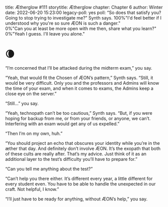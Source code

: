 title: Ætherglow #111
storytitle: Ætherglow 
chapter: Chapter 6
author: Winter
date: 2022-06-20 15:23:00
legacy-poll: yes
poll: “So does that satisfy you? Going to stop trying to investigate me?” Synth says.
      100%"I'd feel better if I understood why you're so sure ÆON is such a danger."  
      0%"Can you at least be more open with me then, share what you learn?"
      0%"Yeah I guess. I'll leave you alone."


🌘 
=

“I’m concerned that I’ll be attacked during the midterm exam,” you say.

“Yeah, that would fit the Chosen of ÆON’s pattern,” Synth says. “Still, it would be very difficult. Only you and the professors and Admins will know the time of your exam, and when it comes to exams, the Admins keep a close eye on the server.”

“Still...” you say.

“Yeah, technopath can’t be too cautious,” Synth says. “But, if you were hoping for backup from me, or from your friends, or anyone, we can’t. Interfering with an exam would get any of us expelled.”

“Then I’m on my own, huh.”

“You should project an echo that obscures your identity while you’re in the æther that day. And definitely don’t involve ÆON. It’s the exopath that both of these cults are really after. That’s my advice. Just think of it as an additional layer to the test’s difficulty you’ll have to prepare for.”

“Can you tell me anything about the test?”

“Can’t help you there either. It’s different every year, a little different for every student even. You have to be able to handle the unexpected in our craft. Not helpful, I know.”

“I’ll just have to be ready for anything, without ÆON’s help,” you say.

